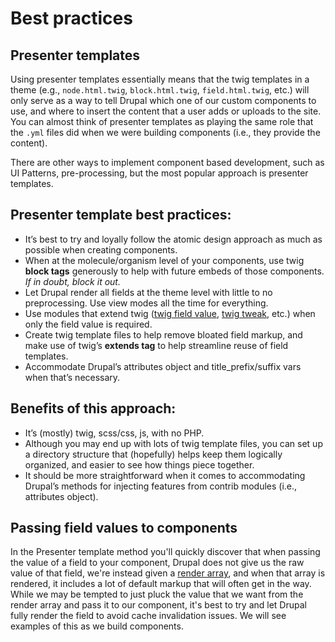 # Best practices

## Presenter templates

Using presenter templates essentially means that the twig templates in a theme \(e.g., `node.html.twig`, `block.html.twig`, `field.html.twig`, etc.\) will only serve as a way to tell Drupal which one of our custom components to use, and where to insert the content that a user adds or uploads to the site. You can almost think of presenter templates as playing the same role that the `.yml` files did when we were building components \(i.e., they provide the content\).

There are other ways to implement component based development, such as UI Patterns, pre-processing, but the most popular approach is presenter templates.

## Presenter template best practices:

* It’s best to try and loyally follow the atomic design approach as much as possible when creating components.
* When at the molecule/organism level of your components, use twig **block tags** generously to help with future embeds of those components.  _If in doubt, block it out._
* Let Drupal render all fields at the theme level with little to no preprocessing. Use view modes all the time for everything.
* Use modules that extend twig \([twig field value](https://www.drupal.org/project/twig_field_value), [twig tweak](https://www.drupal.org/project/twig_tweak), etc.\) when only the field value is required.
* Create twig template files to help remove bloated field markup, and make use of twig’s **extends tag** to help streamline reuse of field templates.
* Accommodate Drupal’s attributes object and title\_prefix/suffix vars when that’s necessary.

## Benefits of this approach:

* It’s \(mostly\) twig, scss/css, js, with no PHP.
* Although you may end up with lots of twig template files, you can set up a directory structure that \(hopefully\) helps keep them logically organized, and easier to see how things piece together.
* It should be more straightforward when it comes to accommodating Drupal’s methods for injecting features from contrib modules \(i.e., attributes object\).

## Passing field values to components

In the Presenter template method you'll quickly discover that when passing the value of a field to your component, Drupal does not give us the raw value of that field, we're instead given a [render array](https://www.drupal.org/docs/8/api/render-api/render-arrays), and when that array is rendered, it includes a lot of default markup that will often get in the way. While we may be tempted to just pluck the value that we want from the render array and pass it to our component, it's best to try and let Drupal fully render the field to avoid cache invalidation issues. We will see examples of this as we build components.

